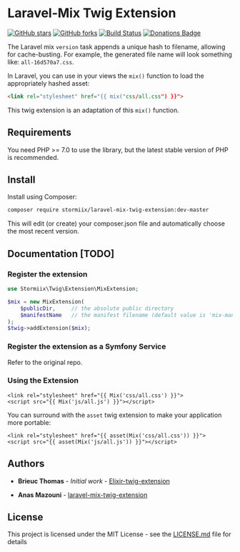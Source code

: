 Laravel-Mix Twig Extension
=============================

[![GitHub stars](https://img.shields.io/github/stars/Stormiix/laravel-mix-twig-extension.svg)](https://github.com/Stormiix/laravel-mix-twig-extension/stargazers)
[![GitHub forks](https://img.shields.io/github/forks/Stormiix/laravel-mix-twig-extension.svg?style=flat)](https://github.com/Stormiix/laravel-mix-twig-extension/network)
[![Build Status](https://img.shields.io/travis/Stormiix/laravel-mix-twig-extension/master.svg?style=flat-square)](https://travis-ci.org/Stormiix/laravel-mix-twig-extension)
[![Donations Badge](https://stormix.co/donate/images/badge.svg)](https://stormix.co/donate/)

The Laravel mix `version` task appends a unique hash to filename,
allowing for cache-busting.
For example, the generated file name will look something like:
`all-16d570a7.css`.

In Laravel, you can use in your views the `mix()` function to load
the appropriately hashed asset:

``` html
<link rel="stylesheet" href="{{ mix("css/all.css") }}">
```

This twig extension is an adaptation of this `mix()` function.

## Requirements

You need PHP >= 7.0 to use the library, but the latest stable version
of PHP is recommended.

## Install

Install using Composer:

``` bash
composer require stormiix/laravel-mix-twig-extension:dev-master
```

This will edit (or create) your composer.json file and automatically
choose the most recent version.

## Documentation [TODO]

### Register the extension

``` php
use Stormiix\Twig\Extension\MixExtension;

$mix = new MixExtension(
    $publicDir,     // the absolute public directory
    $manifestName   // the manifest filename (default value is 'mix-manifest.json')
);
$twig->addExtension($mix);
```

### Register the extension as a Symfony Service

Refer to the original repo.

### Using the Extension

``` twig
<link rel="stylesheet" href="{{ Mix('css/all.css') }}">
<script src="{{ Mix('js/all.js') }}"></script>
```

You can surround with the `asset` twig extension to make your
application more portable:

``` twig
<link rel="stylesheet" href="{{ asset(Mix('css/all.css')) }}">
<script src="{{ asset(Mix('js/all.js')) }}"></script>
```

## Authors

* **Brieuc Thomas** - *Initial work* - [Elixir-twig-extension](https://github.com/brieucthomas/elixir-twig-extension)

* **Anas Mazouni** - [laravel-mix-twig-extension](https://github.com/Stormiix/laravel-mix-twig-extension)

## License

This project is licensed under the MIT License - see the [LICENSE.md](LICENSE.md) file for details
